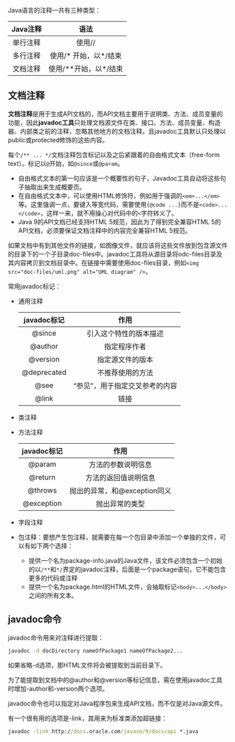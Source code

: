 Java语言的注释一共有三种类型：

| Java注释 |         语法          |
| :------: | :-------------------: |
| 单行注释 |        使用//         |
| 多行注释 | 使用/* 开始，以*/结束 |
| 文档注释 | 使用/\*\*开始，以\*/结束 |

## 文档注释

**文档注释**是用于生成API文档的，而API文档主要用于说明类、方法、成员变量的功能，因此**javadoc工具**只处理文档源文件在类、接口、方法、成员变量、构造器、内部类之前的注释，忽略其他地方的文档注释。且javadoc工具默认只处理以public或protected修饰的这些内容。

每个`/** ... */`文档注释包含标记以及之后紧跟着的自由格式文本（free-form text）。标记以`@`开始，如`@since`或`@param`。

- 自由格式文本的第一句应该是一个概要性的句子，Javadoc工具自动将这些句子抽取出来生成概要页。
- 在自由格式文本中，可以使用HTML修饰符，例如用于强调的`<em>...</em>`等。这里强调一点，要键入等宽代码，需要使用`{@code ...}`而不是`<code>...</code>`，这样一来，就不用操心对代码中的`<`字符转义了。
- Java 9的API文档已经支持HTML 5规范，因此为了得到完全兼容HTML 5的API文档，必须要保证文档注释中的内容完全兼容HTML 5规范。

如果文档中有到其他文件的链接，如图像文件，就应该将这些文件放到包含源文件的目录下的一个子目录doc-files中。javadoc工具将从源目录将odc-files目录及其内容拷贝到文档目录中。在链接中需要使用doc-files目录，例如`<img src="doc-files/uml.png" alt="UML diagram" />`。

常用javadoc标记：

- 通用注释

    | javadoc标记 |              作用              |
    | :---------: | :----------------------------: |
    |   @since    |     引入这个特性的版本描述     |
    |   @author   |          指定程序作者          |
    |  @version   |        指定源文件的版本        |
    | @deprecated |        不推荐使用的方法        |
    |    @see     | “参见”，用于指定交叉参考的内容 |
    |    @link    |              链接              |

- 类注释

- 方法注释

    | javadoc标记 |             作用             |
    | :---------: | :--------------------------: |
    |   @param    |      方法的参数说明信息      |
    |   @return   |     方法的返回值说明信息     |
    |   @throws   | 抛出的异常，和@exception同义 |
    | @exception  |        抛出异常的类型        |

- 字段注释

- 包注释：要想产生包注释，就需要在每一个包目录中添加一个单独的文件，可以有如下两个选择：

    - 提供一个名为package-info.java的Java文件，该文件必须包含一个初始的以`/**`和`*/`界定的javadoc注释，后面是一个package语句，它不能包含更多的代码或注释
    - 提供一个名为package.html的HTML文件，会抽取标记`<body>...</body>`之间的所有文本。

## javadoc命令

javadoc命令用来对注释进行提取：

```cmd
javadoc -d docDirectory nameOfPackage1 nameOfPackage2...
```

如果省略-d选项，那HTML文件将会被提取到当前目录下。

为了能提取到文档中的@author和@version等标记信息，需在使用javadoc工具时增加-author和-version两个选项。

javadoc命令也可以指定对Java程序包来生成API文档，而不仅是对Java源文件。

有一个很有用的选项是-link，其用来为标准类添加超链接：

```cmd
javadoc -link http://docs.oracle.com/javase/9/docs/api *.java
```

